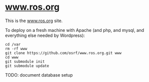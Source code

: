 www.ros.org
===========

This is the www.ros.org site.

To deploy on a fresh machine with Apache (and php, and mysql, and everything else needed by Wordpress):

    cd /var
    rm -rf www
    git clone https://github.com/osrf/www.ros.org.git www
    cd www
    git submodule init
    git submodule update
    
TODO: document database setup
